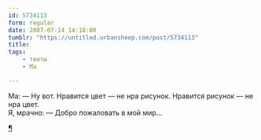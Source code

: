 ```yaml
---
id: 5734113
form: regular
date: 2007-07-14 14:18:00
tumblr: "https://untitled.urbansheep.com/post/5734113"
title:
tags:
    - твиты
    - Ма

---
```


<p>Ма: — Ну вот. Нравится цвет — не нра рисунок. Нравится рисунок — не нра цвет.<br/>
Я, мрачно: — Добро пожаловать в мой мир&hellip;</p>

<p><a href="http://twitter.com/urbansheep/statuses/149519012">¶</a></p>

